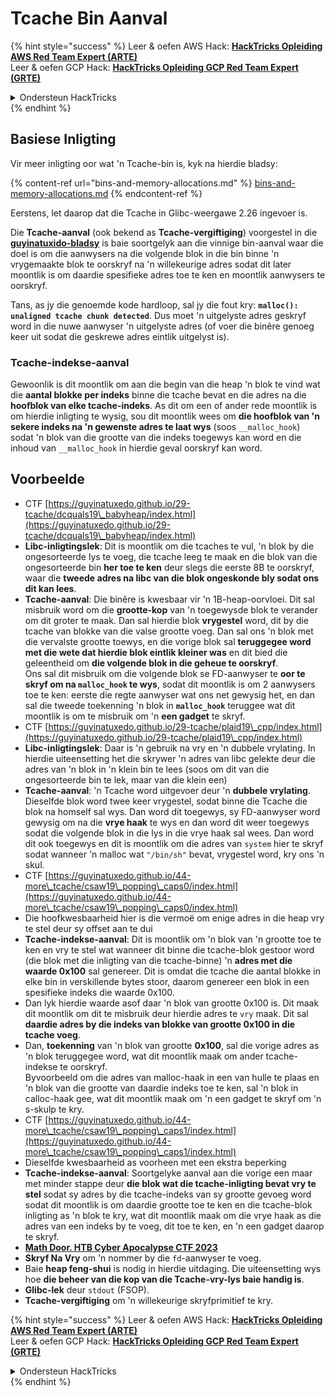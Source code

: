 # Tcache Bin Aanval

{% hint style="success" %}
Leer & oefen AWS Hack: <img src="/.gitbook/assets/arte.png" alt="" data-size="line">[**HackTricks Opleiding AWS Red Team Expert (ARTE)**](https://training.hacktricks.xyz/courses/arte)<img src="/.gitbook/assets/arte.png" alt="" data-size="line">\
Leer & oefen GCP Hack: <img src="/.gitbook/assets/grte.png" alt="" data-size="line">[**HackTricks Opleiding GCP Red Team Expert (GRTE)**<img src="/.gitbook/assets/grte.png" alt="" data-size="line">](https://training.hacktricks.xyz/courses/grte)

<details>

<summary>Ondersteun HackTricks</summary>

* Controleer de [**abonnementsplannen**](https://github.com/sponsors/carlospolop)!
* **Sluit aan by die** 💬 [**Discord-groep**](https://discord.gg/hRep4RUj7f) of die [**telegram-groep**](https://t.me/peass) of **volg** ons op **Twitter** 🐦 [**@hacktricks\_live**](https://twitter.com/hacktricks\_live)**.**
* **Deel hacktruuks deur PR's in te dien by die** [**HackTricks**](https://github.com/carlospolop/hacktricks) en [**HackTricks Cloud**](https://github.com/carlospolop/hacktricks-cloud) github-opslag.

</details>
{% endhint %}

## Basiese Inligting

Vir meer inligting oor wat 'n Tcache-bin is, kyk na hierdie bladsy:

{% content-ref url="bins-and-memory-allocations.md" %}
[bins-and-memory-allocations.md](bins-and-memory-allocations.md)
{% endcontent-ref %}

Eerstens, let daarop dat die Tcache in Glibc-weergawe 2.26 ingevoer is.

Die **Tcache-aanval** (ook bekend as **Tcache-vergiftiging**) voorgestel in die [**guyinatuxido-bladsy**](https://guyinatuxedo.github.io/29-tcache/tcache\_explanation/index.html) is baie soortgelyk aan die vinnige bin-aanval waar die doel is om die aanwysers na die volgende blok in die bin binne 'n vrygemaakte blok te oorskryf na 'n willekeurige adres sodat dit later moontlik is om daardie spesifieke adres toe te ken en moontlik aanwysers te oorskryf.

Tans, as jy die genoemde kode hardloop, sal jy die fout kry: **`malloc(): unaligned tcache chunk detected`**. Dus moet 'n uitgelyste adres geskryf word in die nuwe aanwyser 'n uitgelyste adres (of voer die binêre genoeg keer uit sodat die geskrewe adres eintlik uitgelyst is).

### Tcache-indekse-aanval

Gewoonlik is dit moontlik om aan die begin van die heap 'n blok te vind wat die **aantal blokke per indeks** binne die tcache bevat en die adres na die **hoofblok van elke tcache-indeks**. As dit om een ​​of ander rede moontlik is om hierdie inligting te wysig, sou dit moontlik wees om **die hoofblok van 'n sekere indeks na 'n gewenste adres te laat wys** (soos `__malloc_hook`) sodat 'n blok van die grootte van die indeks toegewys kan word en die inhoud van `__malloc_hook` in hierdie geval oorskryf kan word.

## Voorbeelde

* CTF [https://guyinatuxedo.github.io/29-tcache/dcquals19\_babyheap/index.html](https://guyinatuxedo.github.io/29-tcache/dcquals19\_babyheap/index.html)
* **Libc-inligtingslek**: Dit is moontlik om die tcaches te vul, 'n blok by die ongesorteerde lys te voeg, die tcache leeg te maak en die blok van die ongesorteerde bin **her toe te ken** deur slegs die eerste 8B te oorskryf, waar die **tweede adres na libc van die blok ongeskonde bly sodat ons dit kan lees**.
* **Tcache-aanval**: Die binêre is kwesbaar vir 'n 1B-heap-oorvloei. Dit sal misbruik word om die **grootte-kop** van 'n toegewysde blok te verander om dit groter te maak. Dan sal hierdie blok **vrygestel** word, dit by die tcache van blokke van die valse grootte voeg. Dan sal ons 'n blok met die vervalste grootte toewys, en die vorige blok sal **teruggegee word met die wete dat hierdie blok eintlik kleiner was** en dit bied die geleentheid om **die volgende blok in die geheue te oorskryf**.\
Ons sal dit misbruik om die volgende blok se FD-aanwyser te **oor te skryf om na `malloc_hook` te wys**, sodat dit moontlik is om 2 aanwysers toe te ken: eerste die regte aanwyser wat ons net gewysig het, en dan sal die tweede toekenning 'n blok in **`malloc_hook`** teruggee wat dit moontlik is om te misbruik om 'n **een gadget** te skryf.
* CTF [https://guyinatuxedo.github.io/29-tcache/plaid19\_cpp/index.html](https://guyinatuxedo.github.io/29-tcache/plaid19\_cpp/index.html)
* **Libc-inligtingslek**: Daar is 'n gebruik na vry en 'n dubbele vrylating. In hierdie uiteensetting het die skrywer 'n adres van libc gelekte deur die adres van 'n blok in 'n klein bin te lees (soos om dit van die ongesorteerde bin te lek, maar van die klein een)
* **Tcache-aanval**: 'n Tcache word uitgevoer deur 'n **dubbele vrylating**. Dieselfde blok word twee keer vrygestel, sodat binne die Tcache die blok na homself sal wys. Dan word dit toegewys, sy FD-aanwyser word gewysig om na die **vrye haak** te wys en dan word dit weer toegewys sodat die volgende blok in die lys in die vrye haak sal wees. Dan word dit ook toegewys en dit is moontlik om die adres van `system` hier te skryf sodat wanneer 'n malloc wat `"/bin/sh"` bevat, vrygestel word, kry ons 'n skul.
* CTF [https://guyinatuxedo.github.io/44-more\_tcache/csaw19\_popping\_caps0/index.html](https://guyinatuxedo.github.io/44-more\_tcache/csaw19\_popping\_caps0/index.html)
* Die hoofkwesbaarheid hier is die vermoë om enige adres in die heap vry te stel deur sy offset aan te dui
* **Tcache-indekse-aanval**: Dit is moontlik om 'n blok van 'n grootte toe te ken en vry te stel wat wanneer dit binne die tcache-blok gestoor word (die blok met die inligting van die tcache-binne) 'n **adres met die waarde 0x100** sal genereer. Dit is omdat die tcache die aantal blokke in elke bin in verskillende bytes stoor, daarom genereer een blok in een spesifieke indeks die waarde 0x100.
* Dan lyk hierdie waarde asof daar 'n blok van grootte 0x100 is. Dit maak dit moontlik om dit te misbruik deur hierdie adres te `vry` maak. Dit sal **daardie adres by die indeks van blokke van grootte 0x100 in die tcache voeg**.
* Dan, **toekenning** van 'n blok van grootte **0x100**, sal die vorige adres as 'n blok teruggegee word, wat dit moontlik maak om ander tcache-indekse te oorskryf.\
Byvoorbeeld om die adres van malloc-haak in een van hulle te plaas en 'n blok van die grootte van daardie indeks toe te ken, sal 'n blok in calloc-haak gee, wat dit moontlik maak om 'n een gadget te skryf om 'n s-skulp te kry.
* CTF [https://guyinatuxedo.github.io/44-more\_tcache/csaw19\_popping\_caps1/index.html](https://guyinatuxedo.github.io/44-more\_tcache/csaw19\_popping\_caps1/index.html)
* Dieselfde kwesbaarheid as voorheen met een ekstra beperking
* **Tcache-indekse-aanval**: Soortgelyke aanval aan die vorige een maar met minder stappe deur **die blok wat die tcache-inligting bevat vry te stel** sodat sy adres by die tcache-indeks van sy grootte gevoeg word sodat dit moontlik is om daardie grootte toe te ken en die tcache-blok inligting as 'n blok te kry, wat dit moontlik maak om die vrye haak as die adres van een indeks by te voeg, dit toe te ken, en 'n een gadget daarop te skryf.
* [**Math Door. HTB Cyber Apocalypse CTF 2023**](https://7rocky.github.io/en/ctf/other/htb-cyber-apocalypse/math-door/)
* **Skryf Na Vry** om 'n nommer by die `fd`-aanwyser te voeg.
* Baie **heap feng-shui** is nodig in hierdie uitdaging. Die uiteensetting wys hoe **die beheer van die kop van die Tcache-vry-lys baie handig is**.
* **Glibc-lek** deur `stdout` (FSOP).
* **Tcache-vergiftiging** om 'n willekeurige skryfprimitief te kry.

{% hint style="success" %}
Leer & oefen AWS Hack: <img src="/.gitbook/assets/arte.png" alt="" data-size="line">[**HackTricks Opleiding AWS Red Team Expert (ARTE)**](https://training.hacktricks.xyz/courses/arte)<img src="/.gitbook/assets/arte.png" alt="" data-size="line">\
Leer & oefen GCP Hack: <img src="/.gitbook/assets/grte.png" alt="" data-size="line">[**HackTricks Opleiding GCP Red Team Expert (GRTE)**<img src="/.gitbook/assets/grte.png" alt="" data-size="line">](https://training.hacktricks.xyz/courses/grte)

<details>

<summary>Ondersteun HackTricks</summary>

* Kontroleer die [**abonnementsplanne**](https://github.com/sponsors/carlospolop)!
* **Sluit aan by die** 💬 [**Discord groep**](https://discord.gg/hRep4RUj7f) of die [**telegram groep**](https://t.me/peass) of **volg** ons op **Twitter** 🐦 [**@hacktricks\_live**](https://twitter.com/hacktricks\_live)**.**
* **Deel hacktruuks deur PR's in te dien by die** [**HackTricks**](https://github.com/carlospolop/hacktricks) en [**HackTricks Cloud**](https://github.com/carlospolop/hacktricks-cloud) github repos.

</details>
{% endhint %}
